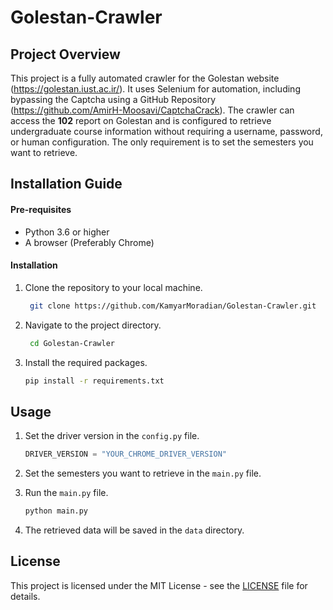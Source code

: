# Golestan-Crawler

## Project Overview

This project is a fully automated crawler for the Golestan website (https://golestan.iust.ac.ir/).
It uses Selenium for automation, including bypassing the Captcha using a GitHub Repository (https://github.com/AmirH-Moosavi/CaptchaCrack).
The crawler can access the **102** report on Golestan and is configured to retrieve undergraduate 
course information without requiring a username, password, or human configuration.
The only requirement is to set the semesters you want to retrieve.

## Installation Guide

#### Pre-requisites
- Python 3.6 or higher
- A browser (Preferably Chrome)

#### Installation
1. Clone the repository to your local machine.
   ```bash
    git clone https://github.com/KamyarMoradian/Golestan-Crawler.git
    ```
2. Navigate to the project directory.
   ```bash
    cd Golestan-Crawler
    ```
3. Install the required packages.
   ```bash
   pip install -r requirements.txt
    ```

## Usage
1. Set the driver version in the `config.py` file.
   ```python
   DRIVER_VERSION = "YOUR_CHROME_DRIVER_VERSION"
    ```
2. Set the semesters you want to retrieve in the `main.py` file.


3. Run the `main.py` file.
   ```bash
   python main.py
    ```
4. The retrieved data will be saved in the `data` directory.

## License
This project is licensed under the MIT License - see the [LICENSE](LICENSE) file for details.
